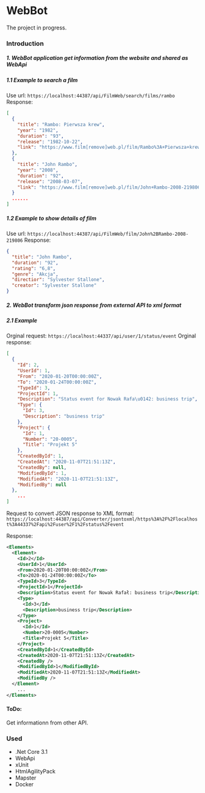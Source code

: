# WebBot

The project in progress.

### Introduction
##### 1. WebBot application get information from the website and shared as WebApi
##### 1.1 Example to search a film
Use url:
`https://localhost:44387/api/FilmWeb/search/films/rambo`
Response:
```json
[
  {
    "title": "Rambo: Pierwsza krew",
    "year": "1982",
    "duration": "93",
    "release": "1982-10-22",
    "link": "https://www.film[remove]web.pl/film/Rambo%3A+Pierwsza+krew-1982-9063"
  },
  {
    "title": "John Rambo",
    "year": "2008",
    "duration": "92",
    "release": "2008-03-07",
    "link": "https://www.film[remove]web.pl/film/John+Rambo-2008-219806"
  }
  ......
]
```
##### 1.2 Example to show details of film
Use url:
`https://localhost:44387/api/FilmWeb/film/John%2BRambo-2008-219806`
Response:
```json 
{
  "title": "John Rambo",
  "duration": "92",
  "rating": "6,8",
  "genre": "Akcja",
  "directior": "Sylvester Stallone",
  "creator": "Sylvester Stallone"
}
```

##### 2. WebBot transform json response from external API to xml format
##### 2.1 Example

Orginal request: `https://localhost:44337/api/user/1/status/event`
Orginal response:
```json
[
  {
    "Id": 2,
    "UserId": 1,
    "From": "2020-01-20T00:00:00Z",
    "To": "2020-01-24T00:00:00Z",
    "TypeId": 3,
    "ProjectId": 1,
    "Description": "Status event for Nowak Rafa\u0142: business trip",
    "Type": {
      "Id": 3,
      "Description": "business trip"
    },
    "Project": {
      "Id": 1,
      "Number": "20-0005",
      "Title": "Projekt 5"
    },
    "CreatedById": 1,
    "CreatedAt": "2020-11-07T21:51:13Z",
    "CreatedBy": null,
    "ModifiedById": 1,
    "ModifiedAt": "2020-11-07T21:51:13Z",
    "ModifiedBy": null
  },
    ...
]
```

Request to convert JSON response to XML format: `https://localhost:44387/api/Converter/jsontoxml/https%3A%2F%2Flocalhost%3A44337%2Fapi%2Fuser%2F1%2Fstatus%2Fevent`

Response:
```xml
<Elements>
  <Element>
    <Id>2</Id>
    <UserId>1</UserId>
    <From>2020-01-20T00:00:00Z</From>
    <To>2020-01-24T00:00:00Z</To>
    <TypeId>3</TypeId>
    <ProjectId>1</ProjectId>
    <Description>Status event for Nowak Rafał: business trip</Description>
    <Type>
      <Id>3</Id>
      <Description>business trip</Description>
    </Type>
    <Project>
      <Id>1</Id>
      <Number>20-0005</Number>
      <Title>Projekt 5</Title>
    </Project>
    <CreatedById>1</CreatedById>
    <CreatedAt>2020-11-07T21:51:13Z</CreatedAt>
    <CreatedBy />
    <ModifiedById>1</ModifiedById>
    <ModifiedAt>2020-11-07T21:51:13Z</ModifiedAt>
    <ModifiedBy />
  </Element>
    ...
</Elements>
```


#### ToDo:
Get informationn from other API.

### Used
- .Net Core 3.1
- WebApi
- xUnit
- HtmlAgilityPack
- Mapster
- Docker